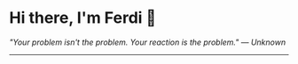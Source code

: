 <h1>Hi there, I'm Ferdi 👋</h1>

<p><em>
  "Your problem isn't the problem. Your reaction is the problem." — Unknown
</em></p>

---
